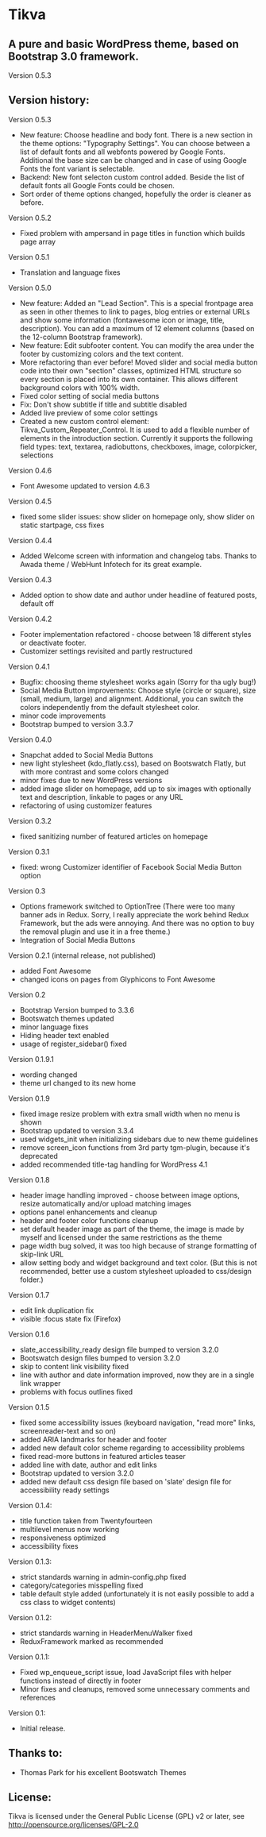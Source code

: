 # Tikva

## A pure and basic WordPress theme, based on Bootstrap 3.0 framework.

Version 0.5.3


## Version history:

Version 0.5.3

- New feature: Choose headline and body font. There is a new section in the theme options: "Typography Settings". You can choose between a list of default fonts and all webfonts powered by Google Fonts. Additional the base size can be changed and in case of using Google Fonts the font variant is selectable. 
- Backend: New font selecton custom control added. Beside the list of default fonts all Google Fonts could be chosen. 
- Sort order of theme options changed, hopefully the order is cleaner as before.

Version 0.5.2

- Fixed problem with ampersand in page titles in function which builds page array

Version 0.5.1

- Translation and language fixes

Version 0.5.0

- New feature: Added an "Lead Section". This is a special frontpage area as seen in other themes to link to pages, blog entries or external URLs and show some information (fontawesome icon or image, title, description). You can add a maximum of 12 element columns (based on the 12-column Bootstrap framework).
- New feature: Edit subfooter content. You can modify the area under the footer by customizing colors and the text content.
- More refactoring than ever before! Moved slider and social media button code into their own "section" classes, optimized HTML structure so every section is placed into its own container. This allows different background colors with 100% width. 
- Fixed color setting of social media buttons
- Fix: Don't show subtitle if title and subtitle disabled
- Added live preview of some color settings
- Created a new custom control element: Tikva_Custom_Repeater_Control. It is used to add a flexible number of elements in the introduction section. Currently it supports the following field types: text, textarea, radiobuttons, checkboxes, image, colorpicker, selections


Version 0.4.6

 - Font Awesome updated to version 4.6.3

Version 0.4.5

 - fixed some slider issues: show slider on homepage only, show slider on static startpage, css fixes

Version 0.4.4

 - Added Welcome screen with information and changelog tabs. Thanks to Awada theme / WebHunt Infotech for its great example. 

Version 0.4.3

 - Added option to show date and author under headline of featured posts, default off

Version 0.4.2

 - Footer implementation refactored - choose between 18 different styles or deactivate footer. 
 - Customizer settings revisited and partly restructured

Version 0.4.1

 - Bugfix: choosing theme stylesheet works again (Sorry for tha ugly bug!)
 - Social Media Button improvements: Choose style (circle or square), size (small, medium, large) and alignment. Additional, you can switch the colors independently from the default stylesheet color. 
 - minor code improvements
 - Bootstrap bumped to version 3.3.7

Version 0.4.0

 - Snapchat added to Social Media Buttons
 - new light stylesheet (kdo_flatly.css), based on Bootswatch Flatly, but with more contrast and some colors changed
 - minor fixes due to new WordPress versions
 - added image slider on homepage, add up to six images with optionally text and description, linkable to pages or any URL
 - refactoring of using customizer features

Version 0.3.2

 - fixed sanitizing number of featured articles on homepage

Version 0.3.1

 - fixed: wrong Customizer identifier of Facebook Social Media Button option

Version 0.3

 - Options framework switched to OptionTree (There were too many banner ads in Redux. Sorry, I really appreciate the work behind Redux Framework, but the ads were annoying. And there was no option to buy the removal plugin and use it in a free theme.)
 - Integration of Social Media Buttons

Version 0.2.1 (internal release, not published)

 - added Font Awesome 
 - changed icons on pages from Glyphicons to Font Awesome


Version 0.2

 - Bootstrap Version bumped to 3.3.6
 - Bootswatch themes updated
 - minor language fixes
 - Hiding header text enabled 
 - usage of register_sidebar() fixed 


Version 0.1.9.1

 - wording changed 
 - theme url changed to its new home

Version 0.1.9

 - fixed image resize problem with extra small width when no menu is shown 
 - Bootstrap updated to version 3.3.4
 - used widgets_init when initializing sidebars due to new theme guidelines
 - remove screen_icon functions from 3rd party tgm-plugin, because it's deprecated
 - added recommended title-tag handling for WordPress 4.1

Version 0.1.8

 - header image handling improved - choose between image options, resize automatically and/or upload matching images
 - options panel enhancements and cleanup
 - header and footer color functions cleanup
 - set default header image as part of the theme, the image is made by myself and licensed under the same restrictions as the theme
 - page width bug solved, it was too high because of strange formatting of skip-link URL
 - allow setting body and widget background and text color. (But this is not recommended, better use a custom stylesheet uploaded to css/design folder.)

Version 0.1.7

 - edit link duplication fix
 - visible :focus state fix (Firefox)

Version 0.1.6

 - slate_accessibility_ready design file bumped to version 3.2.0
 - Bootswatch design files bumped to version 3.2.0
 - skip to content link visibility fixed
 - line with author and date information improved, now they are in a single link wrapper
 - problems with focus outlines fixed

Version 0.1.5

 - fixed some accessibility issues (keyboard navigation, "read more" links, screenreader-text and so on)
 - added ARIA landmarks for header and footer
 - added new default color scheme regarding to accessibility problems
 - fixed read-more buttons in featured articles teaser
 - added line with date, author and edit links
 - Bootstrap updated to version 3.2.0
 - added new default css design file based on 'slate' design file for accessibility ready settings

Version 0.1.4:

 - title function taken from Twentyfourteen
 - multilevel menus now working
 - responsiveness optimized
 - accessibility fixes

Version 0.1.3:

 - strict standards warning in admin-config.php fixed
 - category/categories misspelling fixed
 - table default style added (unfortunately it is not easily possible to add a css class to widget contents)

Version 0.1.2:

 - strict standards warning in HeaderMenuWalker fixed
 - ReduxFramework marked as recommended

Version 0.1.1:

 - Fixed wp_enqueue_script issue, load JavaScript files with helper functions instead of directly in footer
 - Minor fixes and cleanups, removed some unnecessary comments and references

Version 0.1:

- Initial release.

## Thanks to:

- Thomas Park for his excellent Bootswatch Themes


## License:

Tikva is licensed under the General Public License (GPL) v2 or later,
see http://opensource.org/licenses/GPL-2.0
